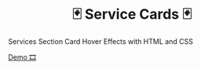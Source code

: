 <h1 align="center">🃏 Service Cards 🃏</h1> 
Services Section Card Hover Effects with HTML and CSS

<a href="https://codepen.io/Hadil-Ben-Abdallah/pen/BaXyOLK">Demo 🎞</a>
